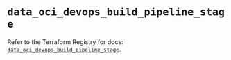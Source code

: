 # `data_oci_devops_build_pipeline_stage`

Refer to the Terraform Registry for docs: [`data_oci_devops_build_pipeline_stage`](https://registry.terraform.io/providers/oracle/oci/7.19.0/docs/data-sources/devops_build_pipeline_stage).
